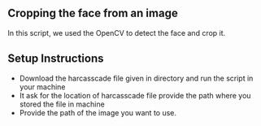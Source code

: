 ## Cropping the face from an image
In this script, we used the OpenCV to detect the face and crop it.
## Setup Instructions
- Download the harcasscade file given in directory and run the script in your machine
- It ask for the location of harcasscade file provide the path where you stored the file in machine
- Provide the path of the image you want to use.
